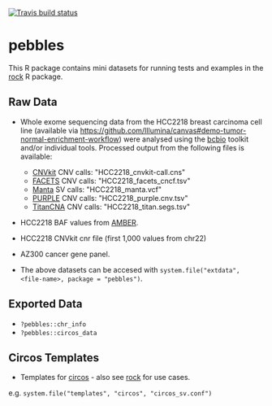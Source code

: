 [![Travis build status](https://travis-ci.org/pdiakumis/pebbles.svg?branch=master)](https://travis-ci.org/pdiakumis/pebbles)

# pebbles

This R package contains mini datasets for running tests and
examples in the [rock](https://github.com/pdiakumis/rock) R package.

## Raw Data

* Whole exome sequencing data from the HCC2218
  breast carcinoma cell line (available via
  <https://github.com/Illumina/canvas#demo-tumor-normal-enrichment-workflow>)
  were analysed using the [bcbio](https://github.com/bcbio/bcbio-nextgen)
  toolkit and/or individual tools. Processed output from the following files is available:
    * [CNVkit](https://github.com/etal/cnvkit) CNV calls: "HCC2218_cnvkit-call.cns"
    * [FACETS](https://github.com/mskcc/facets) CNV calls: "HCC2218_facets_cncf.tsv"
    * [Manta](https://github.com/Illumina/manta) SV calls: "HCC2218_manta.vcf"
    * [PURPLE](https://github.com/hartwigmedical/hmftools/tree/master/purity-ploidy-estimator) CNV calls: "HCC2218_purple.cnv.tsv"
    * [TitanCNA](https://github.com/gavinha/TitanCNA) CNV calls: "HCC2218_titan.segs.tsv"


* HCC2218 BAF values from [AMBER](https://github.com/hartwigmedical/hmftools/tree/master/amber).
* HCC2218 CNVkit cnr file (first 1,000 values from chr22)

* AZ300 cancer gene panel.

* The above datasets can be accesed with
  `system.file("extdata", <file-name>, package = "pebbles")`.

## Exported Data

* `?pebbles::chr_info`
* `?pebbles::circos_data`

## Circos Templates

* Templates for [circos](http://circos.ca/) - also see [rock](https://github.com/umccr/rock) for use cases.

e.g. `system.file("templates", "circos", "circos_sv.conf")`
